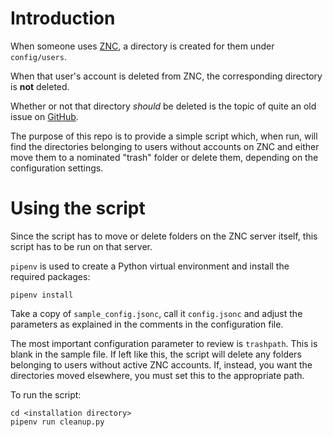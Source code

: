 # Introduction

When someone uses [ZNC](https://wiki.znc.in/ZNC), a directory is created for them under `config/users`.

When that user's account is deleted from ZNC, the corresponding directory is **not** deleted.

Whether or not that directory *should* be deleted is the topic of quite an old issue on [GitHub](https://github.com/znc/znc/issues/260).

The purpose of this repo is to provide a simple script which, when run, will find the directories belonging to users without accounts on ZNC and either move them to a nominated "trash" folder or delete them, depending on the configuration settings.

# Using the script

Since the script has to move or delete folders on the ZNC server itself, this script has to be run on that server.

`pipenv` is used to create a Python virtual environment and install the required packages:

```
pipenv install
```

Take a copy of `sample_config.jsonc`, call it `config.jsonc` and adjust the parameters as explained in the comments in the configuration file.

The most important configuration parameter to review is `trashpath`. This is blank in the sample file. If left like this, the script will delete any folders belonging to users without active ZNC accounts. If, instead, you want the directories moved elsewhere, you must set this to the appropriate path.

To run the script:

```
cd <installation directory>
pipenv run cleanup.py
```
